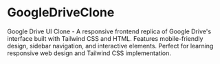 # GoogleDriveClone
Google Drive UI Clone - A responsive frontend replica of Google Drive's interface built with Tailwind CSS and HTML. Features mobile-friendly design, sidebar navigation, and interactive elements. Perfect for learning responsive web design and Tailwind CSS implementation.
